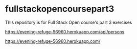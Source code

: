 # fullstackopencoursepart3
This repository is for Full Stack Open course's part 3 exercises

https://evening-refuge-56960.herokuapp.com/api/persons

https://evening-refuge-56960.herokuapp.com/
